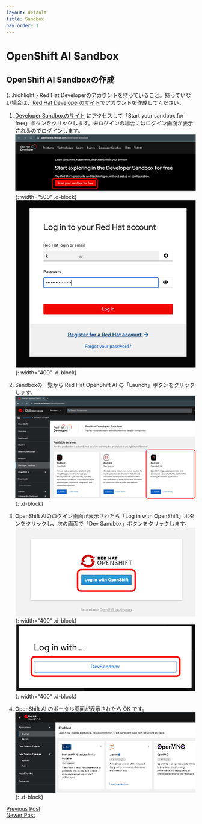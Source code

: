 ```yaml
---
layout: default
title: Sandbox
nav_order: 1
---
```


# OpenShift AI Sandbox


## OpenShift AI Sandboxの作成

{: .highlight }
Red Hat Developerのアカウントを持っていること。持っていない場合は、[Red Hat Developerのサイト](https://developers.redhat.com/)でアカウントを作成してください。


1. [Developer Sandboxのサイト](https://developers.redhat.com/developer-sandbox) にアクセスして「Start your sandbox for free」ボタンをクリックします。未ログインの場合にはログイン画面が表示されるのでログインします。
![](../../assets/rhd_start_sandbox.png){: width="500" .d-block}
![](../../assets/rhd_login.png){: width="400" .d-block}

1. Sandboxの一覧から Red Hat OpenShift AI の「Launch」ボタンをクリックします。
![](../../assets/rhd_select_sandbox.png){: .d-block}

1. OpenShift AIのログイン画面が表示されたら「Log in with OpenShift」ボタンをクリックし、次の画面で「Dev Sandbox」ボタンをクリックします。
![](../../assets/openshiftai_login_1.png){: width="400" .d-block}
![](../../assets/openshiftai_login_2.png){: width="400" .d-block}

1. OpenShift AI のポータル画面が表示されたら OK です。
![](../../assets/openshiftai_toppage.png){: .d-block}



<a href="{{ page.previous.url }}">
  <div>Previous Post</div>
</a>

<a href="{{ page.next.url }}">
  <div>Newer Post</div>
</a>